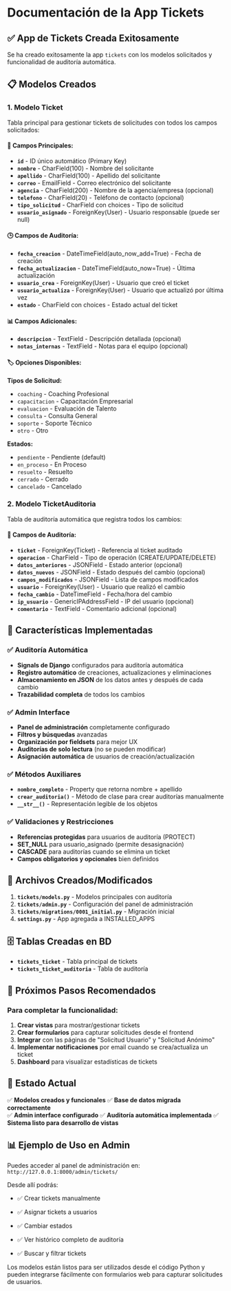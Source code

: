 # Documentación de la App Tickets

## ✅ App de Tickets Creada Exitosamente

Se ha creado exitosamente la app `tickets` con los modelos solicitados y funcionalidad de auditoría automática.

## 📋 Modelos Creados

### 1. **Modelo Ticket**
Tabla principal para gestionar tickets de solicitudes con todos los campos solicitados:

#### 📝 Campos Principales:
- **`id`** - ID único automático (Primary Key)
- **`nombre`** - CharField(100) - Nombre del solicitante
- **`apellido`** - CharField(100) - Apellido del solicitante  
- **`correo`** - EmailField - Correo electrónico del solicitante
- **`agencia`** - CharField(200) - Nombre de la agencia/empresa (opcional)
- **`telefono`** - CharField(20) - Teléfono de contacto (opcional)
- **`tipo_solicitud`** - CharField con choices - Tipo de solicitud
- **`usuario_asignado`** - ForeignKey(User) - Usuario responsable (puede ser null)

#### 🕒 Campos de Auditoría:
- **`fecha_creacion`** - DateTimeField(auto_now_add=True) - Fecha de creación
- **`fecha_actualizacion`** - DateTimeField(auto_now=True) - Última actualización
- **`usuario_crea`** - ForeignKey(User) - Usuario que creó el ticket
- **`usuario_actualiza`** - ForeignKey(User) - Usuario que actualizó por última vez
- **`estado`** - CharField con choices - Estado actual del ticket

#### 📊 Campos Adicionales:
- **`descripcion`** - TextField - Descripción detallada (opcional)
- **`notas_internas`** - TextField - Notas para el equipo (opcional)

#### 🏷️ Opciones Disponibles:

**Tipos de Solicitud:**
- `coaching` - Coaching Profesional
- `capacitacion` - Capacitación Empresarial
- `evaluacion` - Evaluación de Talento
- `consulta` - Consulta General
- `soporte` - Soporte Técnico
- `otro` - Otro

**Estados:**
- `pendiente` - Pendiente (default)
- `en_proceso` - En Proceso
- `resuelto` - Resuelto
- `cerrado` - Cerrado
- `cancelado` - Cancelado

### 2. **Modelo TicketAuditoria**
Tabla de auditoría automática que registra todos los cambios:

#### 📝 Campos de Auditoría:
- **`ticket`** - ForeignKey(Ticket) - Referencia al ticket auditado
- **`operacion`** - CharField - Tipo de operación (CREATE/UPDATE/DELETE)
- **`datos_anteriores`** - JSONField - Estado anterior (opcional)
- **`datos_nuevos`** - JSONField - Estado después del cambio (opcional)
- **`campos_modificados`** - JSONField - Lista de campos modificados
- **`usuario`** - ForeignKey(User) - Usuario que realizó el cambio
- **`fecha_cambio`** - DateTimeField - Fecha/hora del cambio
- **`ip_usuario`** - GenericIPAddressField - IP del usuario (opcional)
- **`comentario`** - TextField - Comentario adicional (opcional)

## 🔧 Características Implementadas

### ✅ **Auditoría Automática**
- **Signals de Django** configurados para auditoría automática
- **Registro automático** de creaciones, actualizaciones y eliminaciones
- **Almacenamiento en JSON** de los datos antes y después de cada cambio
- **Trazabilidad completa** de todos los cambios

### ✅ **Admin Interface**
- **Panel de administración** completamente configurado
- **Filtros y búsquedas** avanzadas
- **Organización por fieldsets** para mejor UX
- **Auditorías de solo lectura** (no se pueden modificar)
- **Asignación automática** de usuarios de creación/actualización

### ✅ **Métodos Auxiliares**
- **`nombre_completo`** - Property que retorna nombre + apellido
- **`crear_auditoria()`** - Método de clase para crear auditorías manualmente
- **`__str__()`** - Representación legible de los objetos

### ✅ **Validaciones y Restricciones**
- **Referencias protegidas** para usuarios de auditoría (PROTECT)
- **SET_NULL** para usuario_asignado (permite desasignación)
- **CASCADE** para auditorías cuando se elimina un ticket
- **Campos obligatorios y opcionales** bien definidos

## 📂 Archivos Creados/Modificados

1. **`tickets/models.py`** - Modelos principales con auditoría
2. **`tickets/admin.py`** - Configuración del panel de administración  
3. **`tickets/migrations/0001_initial.py`** - Migración inicial
4. **`settings.py`** - App agregada a INSTALLED_APPS

## 🗄️ Tablas Creadas en BD

- **`tickets_ticket`** - Tabla principal de tickets
- **`tickets_ticket_auditoria`** - Tabla de auditoría

## 🧪 Próximos Pasos Recomendados

### Para completar la funcionalidad:
1. **Crear vistas** para mostrar/gestionar tickets
2. **Crear formularios** para capturar solicitudes desde el frontend
3. **Integrar** con las páginas de "Solicitud Usuario" y "Solicitud Anónimo"
4. **Implementar notificaciones** por email cuando se crea/actualiza un ticket
5. **Dashboard** para visualizar estadísticas de tickets

## 🎯 **Estado Actual**

✅ **Modelos creados y funcionales**
✅ **Base de datos migrada correctamente**  
✅ **Admin interface configurado**
✅ **Auditoría automática implementada**
✅ **Sistema listo para desarrollo de vistas**

## 📊 **Ejemplo de Uso en Admin**

Puedes acceder al panel de administración en:
`http://127.0.0.1:8000/admin/tickets/`

Desde allí podrás:
- ✅ Crear tickets manualmente
- ✅ Asignar tickets a usuarios
- ✅ Cambiar estados

- ✅ Ver histórico completo de auditoría
- ✅ Buscar y filtrar tickets

Los modelos están listos para ser utilizados desde el código Python y pueden integrarse fácilmente con formularios web para capturar solicitudes de usuarios.